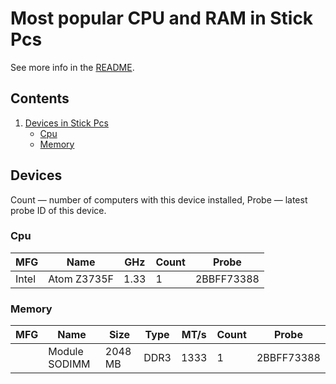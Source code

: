Most popular CPU and RAM in Stick Pcs
=====================================

See more info in the [README](https://github.com/linuxhw/DMI).

Contents
--------

1. [ Devices in Stick Pcs ](#devices)
   * [ Cpu ](#cpu)
   * [ Memory ](#memory)

Devices
-------

Count  — number of computers with this device installed,
Probe  — latest probe ID of this device.

### Cpu

| MFG        | Name                           | GHz  | Count | Probe      |
|------------|--------------------------------|------|-------|------------|
| Intel      | Atom Z3735F                    | 1.33 | 1     | 2BBFF73388 |

### Memory

| MFG        | Name               | Size     | Type | MT/s | Count | Probe      |
|------------|--------------------|----------|------|------|-------|------------|
|            | Module SODIMM      | 2048 MB  | DDR3 | 1333 | 1     | 2BBFF73388 |

